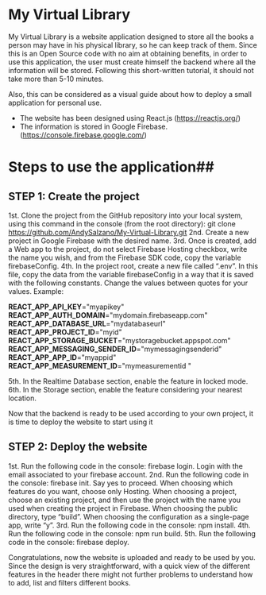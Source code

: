 # My Virtual Library

My Virtual Library is a website application designed to store all the books a person may have in his physical library, so he can keep track of them. Since this is an Open Source code with no aim at obtaining benefits, in order to use this application, the user must create himself the backend where all the information will be stored. Following this short-written tutorial, it should not take more than 5-10 minutes. 

Also, this can be considered as a visual guide about how to deploy a small application for personal use. 
*	The website has been designed using React.js (https://reactjs.org/) 
*	The information is stored in Google Firebase. (https://console.firebase.google.com/) 

# Steps to use the application##
## STEP 1: Create the project
1st. Clone the project from the GitHub repository into your local system, using this command in the console (from the root directory): git clone https://github.com/AndySalzano/My-Virtual-Library.git
2nd. Create a new project in Google Firebase with the desired name. 
3rd. Once is created, add a Web app to the project, do not select Firebase Hosting checkbox, write the name you wish, and from the Firebase SDK code, copy the variable firebaseConfig.
4th. In the project root, create a new file called “.env”. In this file, copy the data from the variable firebaseConfig in a way that it is saved with the following constants. Change the values between quotes for your values. Example:

**REACT_APP_API_KEY**="myapikey"
**REACT_APP_AUTH_DOMAIN**="mydomain.firebaseapp.com"
**REACT_APP_DATABASE_URL**="mydatabaseurl"
**REACT_APP_PROJECT_ID**="myid"
**REACT_APP_STORAGE_BUCKET**="mystoragebucket.appspot.com"
**REACT_APP_MESSAGING_SENDER_ID**="mymessagingsenderid"
**REACT_APP_APP_ID**="myappid"
**REACT_APP_MEASUREMENT_ID**="mymeasurementid "

5th. In the Realtime Database section, enable the feature in locked mode.
6th. In the Storage section, enable the feature considering your nearest location.

Now that the backend is ready to be used according to your own project, it is time to deploy the website to start using it

## STEP 2: Deploy the website
1st. Run the following code in the console: firebase login. Login with the email associated to your firebase account.
2nd. Run the following code in the console: firebase init. Say yes to proceed. When choosing which features do you want, choose only Hosting. When choosing a project, choose an existing project, and then use the project with the name you used when creating the project in Firebase. When choosing the public directory, type “build”. When choosing the configuration as a single-page app, write “y”.
3rd. Run the following code in the console: npm install.
4th. Run the following code in the console: npm run build.
5th. Run the following code in the console: firebase deploy.

Congratulations, now the website is uploaded and ready to be used by you. Since the design is very straightforward, with a quick view of the different features in the header there might not further problems to understand how to add, list and filters different books.



